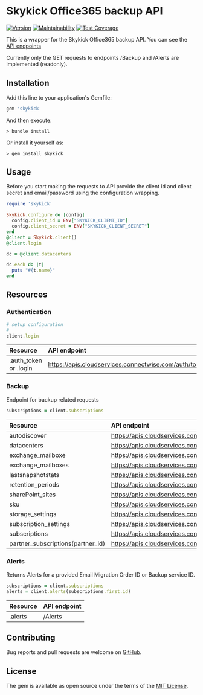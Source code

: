# Skykick Office365 backup API

[![Version](https://img.shields.io/gem/v/skykick.svg)](https://rubygems.org/gems/skykick)
[![Maintainability](https://api.codeclimate.com/v1/badges/a340908aaf944745eeda/maintainability)](https://codeclimate.com/github/jancotanis/skykick/maintainability)
[![Test Coverage](https://api.codeclimate.com/v1/badges/a340908aaf944745eeda/test_coverage)](https://codeclimate.com/github/jancotanis/skykick/test_coverage)

This is a wrapper for the Skykick Office365 backup API.
You can see the [API endpoints](https://developers.skykick.com/apis)

Currently only the GET requests to endpoints /Backup and /Alerts
are implemented (readonly).

## Installation

Add this line to your application's Gemfile:

```ruby
gem 'skykick'
```

And then execute:

```console
> bundle install
```

Or install it yourself as:

```console
> gem install skykick
```

## Usage

Before you start making the requests to API provide the client id and client secret
and email/password using the configuration wrapping.

```ruby
require 'skykick'

Skykick.configure do |config|
  config.client_id = ENV["SKYKICK_CLIENT_ID"]
  config.client_secret = ENV["SKYKICK_CLIENT_SECRET"]
end
@client = Skykick.client()
@client.login

dc = @client.datacenters

dc.each do |t|
  puts "#{t.name}"
end
```

## Resources

### Authentication

```ruby
# setup configuration
#
client.login
```

|Resource|API endpoint|
|:--|:--|
|.auth_token or .login|https://apis.cloudservices.connectwise.com/auth/token|

### Backup

Endpoint for backup related requests

```ruby
subscriptions = client.subscriptions
```

|Resource|API endpoint|
|:--|:--|
|autodiscover          |https://apis.cloudservices.connectwise.com/Backup/{id}/autodiscover|
|datacenters           |https://apis.cloudservices.connectwise.com/Backup/datacenters|
|exchange_mailboxe     |https://apis.cloudservices.connectwise.com/Backup/{id}/mailboxes/{mailboxId}|
|exchange_mailboxes    |https://apis.cloudservices.connectwise.com/Backup/{id}/mailboxes|
|lastsnapshotstats     |https://apis.cloudservices.connectwise.com/Backup/{backupServiceId}/lastsnapshotstats|
|retention_periods     |https://apis.cloudservices.connectwise.com/Backup/{id}/retentionperiod|
|sharePoint_sites      |https://apis.cloudservices.connectwise.com/Backup/{id}/sites|
|sku                   |https://apis.cloudservices.connectwise.com/Backup/{id}/sku|
|storage_settings      |https://apis.cloudservices.connectwise.com/Backup/{id}/storagesettings|
|subscription_settings |https://apis.cloudservices.connectwise.com/Backup/{id}/subscriptionsettings|
|subscriptions         |https://apis.cloudservices.connectwise.com/Backup/|
|partner_subscriptions(partner_id)|https://apis.cloudservices.connectwise.com/Backup/{partner_id}|

### Alerts

Returns Alerts for a provided Email Migration Order ID or Backup service ID.

```ruby
subscriptions = client.subscriptions
alerts = client.alerts(subscriptions.first.id)

```

|Resource|API endpoint|
|:--|:--|
|.alerts|/Alerts|

## Contributing

Bug reports and pull requests are welcome on [GitHub](https://github.com/jancotanis/skykick).

## License

The gem is available as open source under the terms of the [MIT License](https://opensource.org/licenses/MIT).
